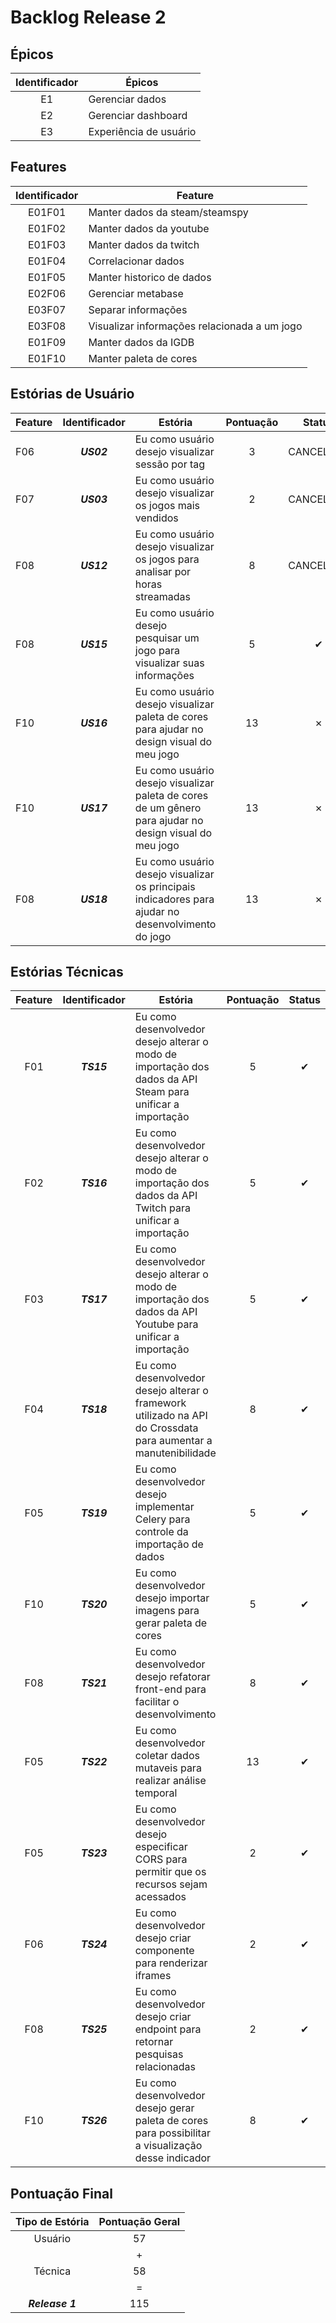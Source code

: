# Backlog Release 2

## Épicos

| Identificador | Épicos |
|:-:|-|
|E1|Gerenciar dados|
|E2|Gerenciar dashboard|
|E3|Experiência de usuário|

## Features

|Identificador|Feature|
|:-:|-|
|E01F01|Manter dados da steam/steamspy|
|E01F02|Manter dados da youtube|
|E01F03|Manter dados da twitch|
|E01F04|Correlacionar dados|
|E01F05|Manter historico de dados|
|E02F06|Gerenciar metabase|
|E03F07|Separar informações|
|E03F08|Visualizar informações relacionada a um jogo|
|E01F09|Manter dados da IGDB|
|E01F10|Manter paleta de cores|

## Estórias de Usuário

| Feature| Identificador | Estória | Pontuação | Status |
|-| :---: | --- |  :---: | :---: |
| F06 | <b><i>US02</i></b> | Eu como usuário desejo visualizar sessão por tag | 3 | CANCELADA |
| F07 | <b><i>US03</i></b> | Eu como usuário desejo visualizar os jogos mais vendidos | 2 | CANCELADA |
| F08 | <b><i>US12</i></b> | Eu como usuário desejo visualizar os jogos para analisar por horas streamadas   | 8 | CANCELADA |
| F08 | <b><i>US15</i></b> | Eu como usuário desejo pesquisar um jogo para visualizar suas informações  | 5| &#10004; |
| F10 | <b><i>US16</i></b> | Eu como usuário desejo visualizar paleta de cores para ajudar no design visual do meu jogo | 13 | &#x2717;|
| F10 | <b><i>US17</i></b> | Eu como usuário desejo visualizar paleta de cores de um gênero para ajudar no design visual do meu jogo | 13 | &#x2717;|
| F08 | <b><i>US18</i></b> | Eu como usuário desejo visualizar os principais indicadores para ajudar no desenvolvimento do jogo | 13 | &#x2717;|
## Estórias Técnicas

| Feature | Identificador | Estória | Pontuação | Status |
| :-: | :---: | --- |  :---: | :---: |
| F01 | <b><i>TS15</i></b> | Eu como desenvolvedor desejo alterar o modo de importação dos dados da API Steam para unificar a importação | 5 | &#10004;|
| F02 | <b><i>TS16</i></b> | Eu como desenvolvedor desejo alterar o modo de importação dos dados da API Twitch para unificar a importação | 5 | &#10004;|
| F03 | <b><i>TS17</i></b> | Eu como desenvolvedor desejo alterar o modo de importação dos dados da API Youtube para unificar a importação | 5 | &#10004;|
| F04 | <b><i>TS18</i></b> | Eu como desenvolvedor desejo alterar o framework utilizado na API do Crossdata para aumentar a manutenibilidade | 8 | &#10004;|
| F05 | <b><i>TS19</i></b> | Eu como desenvolvedor desejo implementar Celery para controle da importação de dados| 5 | &#10004;|
| F10 | <b><i>TS20</i></b> | Eu como desenvolvedor desejo importar imagens para gerar paleta de cores| 5 |&#10004;|
| F08 | <b><i>TS21</i></b> | Eu como desenvolvedor desejo refatorar front-end para facilitar o desenvolvimento | 8 | &#10004;|
| F05 | <b><i>TS22</i></b> | Eu como desenvolvedor coletar dados mutaveis para realizar análise temporal | 13 | &#10004;|
| F05 | <b><i>TS23</i></b> | Eu como desenvolvedor desejo especificar CORS para permitir que os recursos sejam acessados | 2 | &#10004;|
| F06 | <b><i>TS24</i></b> | Eu como desenvolvedor desejo criar componente para renderizar iframes | 2 | &#10004;|
| F08 | <b><i>TS25</i></b> | Eu como desenvolvedor desejo criar endpoint para retornar pesquisas relacionadas | 2 | &#10004;|
| F10 | <b><i>TS26</i></b> | Eu como desenvolvedor desejo gerar paleta de cores para possibilitar a visualização desse indicador  | 8 | &#10004;|



## Pontuação Final

| Tipo de Estória | Pontuação Geral |
| :---: | :---: |
| Usuário | 57 |
||+|
| Técnica | 58 |
||=|
| <b><i>Release 1</i></b> | 115 |
